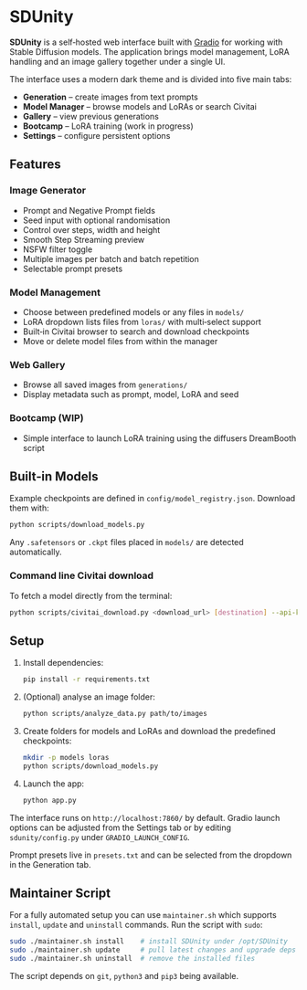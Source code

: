 # SDUnity

**SDUnity** is a self‑hosted web interface built with [Gradio](https://www.gradio.app/) for working with Stable Diffusion models. The application brings model management, LoRA handling and an image gallery together under a single UI.

The interface uses a modern dark theme and is divided into five main tabs:

- **Generation** – create images from text prompts
- **Model Manager** – browse models and LoRAs or search Civitai
- **Gallery** – view previous generations
- **Bootcamp** – LoRA training (work in progress)
- **Settings** – configure persistent options

## Features

### Image Generator
- Prompt and Negative Prompt fields
- Seed input with optional randomisation
- Control over steps, width and height
- Smooth Step Streaming preview
- NSFW filter toggle
- Multiple images per batch and batch repetition
- Selectable prompt presets

### Model Management
- Choose between predefined models or any files in `models/`
- LoRA dropdown lists files from `loras/` with multi‑select support
- Built‑in Civitai browser to search and download checkpoints
- Move or delete model files from within the manager

### Web Gallery
- Browse all saved images from `generations/`
- Display metadata such as prompt, model, LoRA and seed

### Bootcamp (WIP)
- Simple interface to launch LoRA training using the diffusers DreamBooth script

## Built‑in Models

Example checkpoints are defined in `config/model_registry.json`. Download them with:

```bash
python scripts/download_models.py
```

Any `.safetensors` or `.ckpt` files placed in `models/` are detected automatically.

### Command line Civitai download

To fetch a model directly from the terminal:

```bash
python scripts/civitai_download.py <download_url> [destination] --api-key YOUR_KEY
```

## Setup

1. Install dependencies:
   ```bash
   pip install -r requirements.txt
   ```
2. (Optional) analyse an image folder:
   ```bash
   python scripts/analyze_data.py path/to/images
   ```
3. Create folders for models and LoRAs and download the predefined checkpoints:
   ```bash
   mkdir -p models loras
   python scripts/download_models.py
   ```
4. Launch the app:
   ```bash
   python app.py
   ```

The interface runs on `http://localhost:7860/` by default. Gradio launch options can be adjusted from the Settings tab or by editing `sdunity/config.py` under `GRADIO_LAUNCH_CONFIG`.

Prompt presets live in `presets.txt` and can be selected from the dropdown in the Generation tab.

## Maintainer Script

For a fully automated setup you can use `maintainer.sh` which supports
`install`, `update` and `uninstall` commands. Run the script with `sudo`:

```bash
sudo ./maintainer.sh install    # install SDUnity under /opt/SDUnity
sudo ./maintainer.sh update     # pull latest changes and upgrade deps
sudo ./maintainer.sh uninstall  # remove the installed files
```

The script depends on `git`, `python3` and `pip3` being available.
